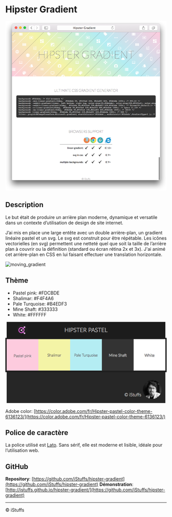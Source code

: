 # Hipster Gradient

![hipstergradient-browser](DOCUMENTATION/images/hipstergradient-browser.png)

## Description

Le but était de produire un arrière plan moderne, dynamique et versatile dans un contexte d’utilisation de design de site internet.
 
J’ai mis en place une large entête avec un double arrière-plan, un gradient linéaire pastel et un svg.
Le svg est construit pour être répétable. Les icônes vectorielles (en svg) permettent une netteté quel que soit la taille de l’arrière plan à couvrir ou la définition (standard ou écran rétina 2x et 3x).
J'ai animé cet arrière-plan en CSS en lui faisant effectuer une translation horizontale.

![moving_gradient](DOCUMENTATION/images/moving_gradient.gif)

## Thème
 
- Pastel pink: #FDCBDE
- Shalimar: #F4F4A6
- Pale Turquoise: #B4EDF3
- Mine Shaft: #333333
- White: #FFFFFF

![color-hipster](DOCUMENTATION/images/color-hipster.png)

Adobe color: [https://color.adobe.com/fr/Hipster-pastel-color-theme-6136123/](https://color.adobe.com/fr/Hipster-pastel-color-theme-6136123/)

## Police de caractère

La police utilisé est [Lato](http://www.latofonts.com/). Sans sérif, elle est moderne et lisible, idéale pour l’utilisation web.

## GitHub
 
**Repository**: [https://github.com/iStuffs/hipster-gradient](https://github.com/iStuffs/hipster-gradient)
**Démonstration**: [http://istuffs.github.io/hipster-gradient/](https://github.com/iStuffs/hipster-gradient)

--- 
© iStuffs
